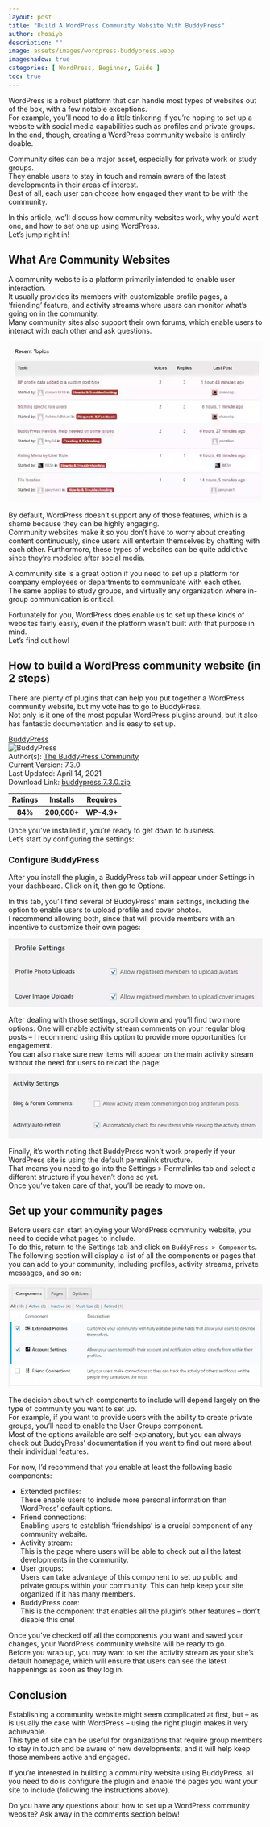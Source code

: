```yaml
---
layout: post
title: "Build A WordPress Community Website With BuddyPress"
author: shoaiyb
description: ""
image: assets/images/wordpress-buddypress.webp
imageshadow: true
categories: [ WordPress, Beginner, Guide ]
toc: true
---
```





WordPress is a robust platform that can handle most types of websites out of the box, with a few notable exceptions.      
For example, you’ll need to do a little tinkering if you’re hoping to set up a website with social media capabilities such as profiles and private groups.      
In the end, though, creating a WordPress community website is entirely doable.

Community sites can be a major asset, especially for private work or study groups.      
They enable users to stay in touch and remain aware of the latest developments in their areas of interest.     
Best of all, each user can choose how engaged they want to be with the community.

In this article, we’ll discuss how community websites work, why you’d want one, and how to set one up using WordPress.     
Let’s jump right in!

## What Are Community Websites
A community website is a platform primarily intended to enable user interaction.      
It usually provides its members with customizable profile pages, a ‘friending’ feature, and activity streams where users can monitor what’s going on in the community.     
Many community sites also support their own forums, which enable users to interact with each other and ask questions.      

![community example](/assets/images/community-example.webp)       

By default, WordPress doesn’t support any of those features, which is a shame because they can be highly engaging.       
Community websites make it so you don’t have to worry about creating content continuously, since users will entertain themselves by chatting with each other. Furthermore, these types of websites can be quite addictive since they’re modeled after social media.

A community site is a great option if you need to set up a platform for company employees or departments to communicate with each other.      
The same applies to study groups, and virtually any organization where in-group communication is critical.

Fortunately for you, WordPress does enable us to set up these kinds of websites fairly easily, even if the platform wasn’t built with that purpose in mind.      
Let’s find out how!

## How to build a WordPress community website (in 2 steps)
There are plenty of plugins that can help you put together a WordPress community website, but my vote has to go to BuddyPress.       
Not only is it one of the most popular WordPress plugins around, but it also has fantastic documentation and is easy to set up.

<div class="card">
    <div class="card-header">
      <div class="card-title text-center">
        <a href="https://buddypress.org/" target="_blank" rel="nofollow noreferrer">BuddyPress</a>
      </div>
      <div class="card-img">
        <img src="{{ site.baseurl }}/buddypress-banner.webp" alt="BuddyPress" />
      </div>
    </div>
    <div class="card-body">
    Author(s): <a href="https://buddypress.org/" target="_blank" rel="nofollow norefferer">The BuddyPress Community</a>
        <br />
    Current Version: 7.3.0
        <br />
    Last Updated: April 14, 2021
        <br />
    Download Link: <a href="https://downloads.wordpress.org/plugin/buddypress.7.3.0.zip" target="_blank" rel="nofollow noreferrer">buddypress.7.3.0.zip</a>
    </div>
    <div class="card-footer">
        <table>
            <tr>
                <th>Ratings</th>
                <th> Installs</th>
                <th> Requires</th>
            </tr>
            <tr>
                <th>84%</th>
                <th> 200,000+</th>
                <th> WP-4.9+</th>
            </tr>
        </table>
    </div>
</div>

Once you’ve installed it, you’re ready to get down to business.      
Let’s start by configuring the settings:

### Configure BuddyPress
After you install the plugin, a BuddyPress tab will appear under Settings in your dashboard. Click on it, then go to Options.

In this tab, you’ll find several of BuddyPress’ main settings, including the option to enable users to upload profile and cover photos.      
I recommend allowing both, since that will provide members with an incentive to customize their own pages:

![enable members](assets/images/enable-photo.webp)       

After dealing with those settings, scroll down and you’ll find two more options. One will enable activity stream comments on your regular blog posts – I recommend using this option to provide more opportunities for engagement.      
You can also make sure new items will appear on the main activity stream without the need for users to reload the page:

![activity settings](/assets/images/activity-settings.webp)      

Finally, it’s worth noting that BuddyPress won’t work properly if your WordPress site is using the default permalink structure.        
That means you need to go into the Settings > Permalinks tab and select a different structure if you haven’t done so yet.      
Once you’ve taken care of that, you’ll be ready to move on.

## Set up your community pages
Before users can start enjoying your WordPress community website, you need to decide what pages to include.       
To do this, return to the Settings tab and click on `BuddyPress > Components`.        
The following section will display a list of all the components or pages that you can add to your community, including profiles, activity streams, private messages, and so on:

![components](/assets/images/components.webp)       

The decision about which components to include will depend largely on the type of community you want to set up.      
For example, if you want to provide users with the ability to create private groups, you’ll need to enable the User Groups component.      
Most of the options available are self-explanatory, but you can always check out BuddyPress’ documentation if you want to find out more about their individual features.

For now, I’d recommend that you enable at least the following basic components:

- Extended profiles:       
These enable users to include more personal information than WordPress’ default options.
- Friend connections:      
Enabling users to establish ‘friendships’ is a crucial component of any community website.
- Activity stream:    
This is the page where users will be able to check out all the latest developments in the community.
- User groups:      
Users can take advantage of this component to set up public and private groups within your community. This can help keep your site organized if it has many members.
- BuddyPress core:      
This is the component that enables all the plugin’s other features – don’t disable this one!

Once you’ve checked off all the components you want and saved your changes, your WordPress community website will be ready to go.       
Before you wrap up, you may want to set the activity stream as your site’s default homepage, which will ensure that users can see the latest happenings as soon as they log in.       

## Conclusion
Establishing a community website might seem complicated at first, but – as is usually the case with WordPress – using the right plugin makes it very achievable.      
This type of site can be useful for organizations that require group members to stay in touch and be aware of new developments, and it will help keep those members active and engaged.

If you’re interested in building a community website using BuddyPress, all you need to do is configure the plugin and enable the pages you want your site to include (following the instructions above).     


Do you have any questions about how to set up a WordPress community website? Ask away in the comments section below!


